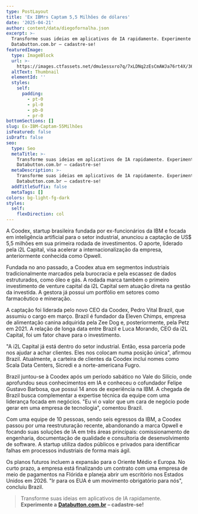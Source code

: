 ```yaml
---
type: PostLayout
title: 'Ex IBMrs Captam 5,5 Milhões de dólares'
date: '2025-04-21'
author: content/data/diegofornalha.json
excerpt: >-
  Transforme suas ideias em aplicativos de IA rapidamente. Experimente a
  Databutton.com.br – cadastre-se!
featuredImage:
  type: ImageBlock
  url: >-
    https://images.ctfassets.net/dmu1essxro7q/7xLDNq2zEsCmAWJa76rt4X/3677df4fe1801a69be776b7754cd7793/Logo_after_quote_image.jpg
  altText: Thumbnail
  elementId: ''
  styles:
    self:
      padding:
        - pt-0
        - pl-0
        - pb-0
        - pr-0
bottomSections: []
slug: Ex-IBM-Captam-55Milhões
isFeatured: false
isDraft: false
seo:
  type: Seo
  metaTitle: >-
    Transforme suas ideias em aplicativos de IA rapidamente. Experimente a
    Databutton.com.br – cadastre-se!
  metaDescription: >-
    Transforme suas ideias em aplicativos de IA rapidamente. Experimente a
    Databutton.com.br – cadastre-se!
  addTitleSuffix: false
  metaTags: []
colors: bg-light-fg-dark
styles:
  self:
    flexDirection: col
---
```

A Coodex, startup brasileira fundada por ex-funcionários da IBM e focada em inteligência artificial para o setor industrial, anunciou a captação de US$ 5,5 milhões em sua primeira rodada de investimentos. O aporte, liderado pela i2L Capital, visa acelerar a internacionalização da empresa, anteriormente conhecida como Opwell.

Fundada no ano passado, a Coodex atua em segmentos industriais tradicionalmente marcados pela burocracia e pela escassez de dados estruturados, como óleo e gás. A rodada marca também o primeiro investimento de venture capital da i2L Capital sem atuação direta na gestão da investida. A gestora já possui um portfólio em setores como farmacêutico e mineração.

A captação foi liderada pelo novo CEO da Coodex, Pedro Vital Brazil, que assumiu o cargo em março. Brazil é fundador da Eleven Chimps, empresa de alimentação canina adquirida pela Zee Dog e, posteriormente, pela Petz em 2021. A relação de longa data entre Brazil e Luca Morando, CEO da i2L Capital, foi um fator chave para o investimento.

"A i2L Capital já está dentro do setor industrial. Então, essa parceria pode nos ajudar a achar clientes. Eles nos colocam numa posição única", afirmou Brazil. Atualmente, a carteira de clientes da Coodex inclui nomes como Scala Data Centers, Sicredi e a norte-americana Fugro.

Brazil juntou-se à Coodex após um período sabático no Vale do Silício, onde aprofundou seus conhecimentos em IA e conheceu o cofundador Felipe Gustavo Barbosa, que possui 14 anos de experiência na IBM. A chegada de Brazil busca complementar a expertise técnica da equipe com uma liderança focada em negócios. "Eu vi o valor que um cara de negócio pode gerar em uma empresa de tecnologia", comentou Brazil.

Com uma equipe de 10 pessoas, sendo seis egressos da IBM, a Coodex passou por uma reestruturação recente, abandonando a marca Opwell e focando suas soluções de IA em três áreas principais: comissionamento de engenharia, documentação de qualidade e consultoria de desenvolvimento de software. A startup utiliza dados públicos e privados para identificar falhas em processos industriais de forma mais ágil.

Os planos futuros incluem a expansão para o Oriente Médio e Europa. No curto prazo, a empresa está finalizando um contrato com uma empresa de meio de pagamentos na Flórida e planeja abrir um escritório nos Estados Unidos em 2026. "Ir para os EUA é um movimento obrigatório para nós", concluiu Brazil.

> Transforme suas ideias em aplicativos de IA rapidamente. **Experimente a** [**Databutton.com.br**](https://databutton.com.br/) **– cadastre-se!**


